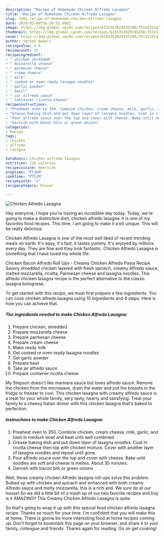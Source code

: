 ```yaml
---
description: "Recipe of Homemade Chicken Alfredo Lasagna"
title: "Recipe of Homemade Chicken Alfredo Lasagna"
slug: 3562-recipe-of-homemade-chicken-alfredo-lasagna
date: 2020-05-09T16:20:51.898Z
image: https://img-global.cpcdn.com/recipes/6155353029345280/751x532cq70/chicken-alfredo-lasagna-recipe-main-photo.jpg
thumbnail: https://img-global.cpcdn.com/recipes/6155353029345280/751x532cq70/chicken-alfredo-lasagna-recipe-main-photo.jpg
cover: https://img-global.cpcdn.com/recipes/6155353029345280/751x532cq70/chicken-alfredo-lasagna-recipe-main-photo.jpg
author: Vernon Bowers
ratingvalue: 4.6
reviewcount: 15
recipeingredient:
- " chicken shredded"
- " mozzarella cheese"
- " parmesan cheese"
- " cream cheese"
- " milk"
- " cooked or oven ready lasagna noodles"
- " garlic powder"
- " basil"
- " jar alfredo sauce"
- " container ricotta cheese"
recipeinstructions:
- "Preaheat oven to 350. Combine chicken, cream cheese, milk, garlic, and basil in medium bowl and beat until well combined."
- "Grease baking dish and put down layer of lasagna noodles. Coat in ricotta cheese then top with chicken mixture. Cover with another layer of lasagna noodles and repeat until gone."
- "Pour alfredo souce over the top and cover with cheese. Bake until noodles are soft and cheese is meltes. About 35 minutes."
- "Garnish with bacon bits or green onions"
categories:
- Recipe
tags:
- chicken
- alfredo
- lasagna

katakunci: chicken alfredo lasagna 
nutrition: 120 calories
recipecuisine: American
preptime: "PT36M"
cooktime: "PT51M"
recipeyield: "2"
recipecategory: Dinner

---
```



![Chicken Alfredo Lasagna](https://img-global.cpcdn.com/recipes/6155353029345280/751x532cq70/chicken-alfredo-lasagna-recipe-main-photo.jpg)

Hey everyone, I hope you're having an incredible day today. Today, we're going to make a distinctive dish, chicken alfredo lasagna. It is one of my favorites food recipes. This time, I am going to make it a bit unique. This will be really delicious.

Chicken Alfredo Lasagna is one of the most well liked of recent trending meals on earth. It's easy, it's fast, it tastes yummy. It's enjoyed by millions every day. They are fine and they look fantastic. Chicken Alfredo Lasagna is something that I have loved my whole life.

Chicken Bacon Alfredo Roll Ups - Creamy Chicken Alfredo Pasta Recipe. Savory shredded chicken layered with fresh spinach, creamy Alfredo sauce, melted mozzarella, ricotta, Parmesan cheese and lasagna noodles. This alfredo chicken lasagna recipe is the perfect alternative to the classic lasagna bolognese.


To get started with this recipe, we must first prepare a few ingredients. You can cook chicken alfredo lasagna using 10 ingredients and 4 steps. Here is how you can achieve that.

<!--inarticleads1-->

##### The ingredients needed to make Chicken Alfredo Lasagna:

1. Prepare  chicken, shredded
1. Prepare  mozzarella cheese
1. Prepare  parmesan cheese
1. Prepare  cream cheese
1. Make ready  milk
1. Get  cooked or oven ready lasagna noodles
1. Get  garlic powder
1. Prepare  basil
1. Take  jar alfredo sauce
1. Prepare  container ricotta cheese


My Stepson doesn&#39;t like marinara sauce but loves alfredo sauce. Remove the chicken from the microwave, drain the water and put the breasts in the fridge or freezer to cool. This chicken lasagna with creamy alfredo sauce is a treat for your whole family, very tasty, hearty and satisfying. Treat your family to a cheesy Italian dinner with this chicken lasagna that&#39;s baked to perfection. 

<!--inarticleads2-->

##### Instructions to make Chicken Alfredo Lasagna:

1. Preaheat oven to 350. Combine chicken, cream cheese, milk, garlic, and basil in medium bowl and beat until well combined.
1. Grease baking dish and put down layer of lasagna noodles. Coat in ricotta cheese then top with chicken mixture. Cover with another layer of lasagna noodles and repeat until gone.
1. Pour alfredo souce over the top and cover with cheese. Bake until noodles are soft and cheese is meltes. About 35 minutes.
1. Garnish with bacon bits or green onions


Well, these creamy chicken Alfredo lasagna roll-ups solve this problem. Bulked up with chicken and spinach and enhanced with both creamy Alfredo sauce and melty mozzarella, this is a rich and. We sure do at our house! So we did a little bit of a mash up of our two favorite recipes and boy is it AMAZING!! This Creamy Chicken Alfredo Lasagna is quite. 

So that's going to wrap it up with this special food chicken alfredo lasagna recipe. Thanks so much for your time. I'm confident that you will make this at home. There is gonna be more interesting food at home recipes coming up. Don't forget to bookmark this page on your browser, and share it to your family, colleague and friends. Thanks again for reading. Go on get cooking!

